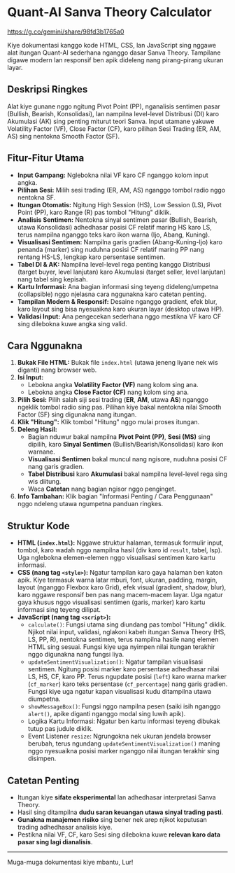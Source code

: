 # Quant-AI Sanva Theory Calculator
https://g.co/gemini/share/98fd3b1765a0

Kiye dokumentasi kanggo kode HTML, CSS, lan JavaScript sing nggawe alat itungan Quant-AI sederhana nganggo dasar Sanva Theory. Tampilane digawe modern lan responsif ben apik dideleng nang pirang-pirang ukuran layar.

## Deskripsi Ringkes

Alat kiye gunane nggo ngitung Pivot Point (PP), nganalisis sentimen pasar (Bullish, Bearish, Konsolidasi), lan nampilna level-level Distribusi (DI) karo Akumulasi (AK) sing penting miturut teori Sanva. Input utamane yakuwe Volatility Factor (VF), Close Factor (CF), karo pilihan Sesi Trading (ER, AM, AS) sing nentokna Smooth Factor (SF).

## Fitur-Fitur Utama

* **Input Gampang:** Nglebokna nilai VF karo CF nganggo kolom input angka.
* **Pilihan Sesi:** Milih sesi trading (ER, AM, AS) nganggo tombol radio nggo nentokna SF.
* **Itungan Otomatis:** Ngitung High Session (HS), Low Session (LS), Pivot Point (PP), karo Range (R) pas tombol "Hitung" diklik.
* **Analisis Sentimen:** Nentokna sinyal sentimen pasar (Bullish, Bearish, utawa Konsolidasi) adhedhasar posisi CF relatif maring HS karo LS, terus nampilna nganggo teks karo ikon warna (Ijo, Abang, Kuning).
* **Visualisasi Sentimen:** Nampilna garis gradien (Abang-Kuning-Ijo) karo penanda (marker) sing nuduhna posisi CF relatif maring PP nang rentang HS-LS, lengkap karo persentase sentimen.
* **Tabel DI & AK:** Nampilna level-level rega penting kanggo Distribusi (target buyer, level lanjutan) karo Akumulasi (target seller, level lanjutan) nang tabel sing kepisah.
* **Kartu Informasi:** Ana bagian informasi sing teyeng dideleng/umpetna (collapsible) nggo njelasna cara nggunakna karo catetan penting.
* **Tampilan Modern & Responsif:** Desaine nganggo gradient, efek blur, karo layout sing bisa nyesuaikna karo ukuran layar (desktop utawa HP).
* **Validasi Input:** Ana pengecekan sederhana nggo mestikna VF karo CF sing dilebokna kuwe angka sing valid.

## Cara Nggunakna

1.  **Bukak File HTML:** Bukak file `index.html` (utawa jeneng liyane nek wis diganti) nang browser web.
2.  **Isi Input:**
    * Lebokna angka **Volatility Factor (VF)** nang kolom sing ana.
    * Lebokna angka **Close Factor (CF)** nang kolom sing ana.
3.  **Pilih Sesi:** Pilih salah siji sesi trading (**ER**, **AM**, utawa **AS**) nganggo ngeklik tombol radio sing pas. Pilihan kiye bakal nentokna nilai Smooth Factor (SF) sing digunakna nang itungan.
4.  **Klik "Hitung":** Klik tombol "Hitung" nggo mulai proses itungan.
5.  **Deleng Hasil:**
    * Bagian nduwur bakal nampilna **Pivot Point (PP)**, **Sesi (MS)** sing dipilih, karo **Sinyal Sentimen** (Bullish/Bearish/Konsolidasi) karo ikon warnane.
    * **Visualisasi Sentimen** bakal muncul nang ngisore, nuduhna posisi CF nang garis gradien.
    * **Tabel Distribusi** karo **Akumulasi** bakal nampilna level-level rega sing wis diitung.
    * Waca **Catetan** nang bagian ngisor nggo penginget.
6.  **Info Tambahan:** Klik bagian "Informasi Penting / Cara Penggunaan" nggo ndeleng utawa ngumpetna panduan ringkes.

## Struktur Kode

* **HTML (`index.html`):** Nggawe struktur halaman, termasuk formulir input, tombol, karo wadah nggo nampilna hasil (div karo id `result`, tabel, lsp). Uga nglebokna elemen-elemen nggo visualisasi sentimen karo kartu informasi.
* **CSS (nang tag `<style>`):** Ngatur tampilan karo gaya halaman ben katon apik. Kiye termasuk warna latar mburi, font, ukuran, padding, margin, layout (nganggo Flexbox karo Grid), efek visual (gradient, shadow, blur), karo nggawe responsif ben pas nang macem-macem layar. Uga ngatur gaya khusus nggo visualisasi sentimen (garis, marker) karo kartu informasi sing teyeng dilipat.
* **JavaScript (nang tag `<script>`):**
    * `calculate()`: Fungsi utama sing diundang pas tombol "Hitung" diklik. Njikot nilai input, validasi, nglakoni kabeh itungan Sanva Theory (HS, LS, PP, R), nentokna sentimen, terus nampilna hasile nang elemen HTML sing sesuai. Fungsi kiye uga nyimpen nilai itungan terakhir nggo digunakna nang fungsi liya.
    * `updateSentimentVisualization()`: Ngatur tampilan visualisasi sentimen. Ngitung posisi marker karo persentase adhedhasar nilai LS, HS, CF, karo PP. Terus ngupdate posisi (`left`) karo warna marker (`cf_marker`) karo teks persentase (`cf_percentage`) nang garis gradien. Fungsi kiye uga ngatur kapan visualisasi kudu ditampilna utawa diumpetna.
    * `showMessageBox()`: Fungsi nggo nampilna pesen (saiki isih nganggo `alert()`, apike diganti nganggo modal sing luwih apik).
    * Logika Kartu Informasi: Ngatur ben kartu informasi teyeng dibukak tutup pas judule diklik.
    * Event Listener `resize`: Ngrungokna nek ukuran jendela browser berubah, terus ngundang `updateSentimentVisualization()` maning nggo nyesuaikna posisi marker nganggo nilai itungan terakhir sing disimpen.

## Catetan Penting

* Itungan kiye **sifate eksperimental** lan adhedhasar interpretasi Sanva Theory.
* Hasil sing ditampilna **dudu saran keuangan utawa sinyal trading pasti**.
* **Gunakna manajemen risiko** sing bener nek arep njikot keputusan trading adhedhasar analisis kiye.
* Pestikna nilai VF, CF, karo Sesi sing dilebokna kuwe **relevan karo data pasar sing lagi dianalisis**.

---

Muga-muga dokumentasi kiye mbantu, Lur!
